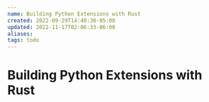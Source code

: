 ```yaml
---
name: Building Python Extensions with Rust
created: 2022-09-29T14:40:30-05:00
updated: 2022-11-17T02:06:33-06:00
aliases: 
tags: todo
---
```

# Building Python Extensions with Rust
